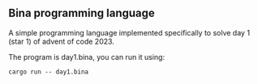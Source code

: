 ## Bina programming language
A simple programming language implemented specifically to solve day 1 (star 1) of advent of code 2023.

The program is day1.bina, you can run it using:
```
cargo run -- day1.bina
```